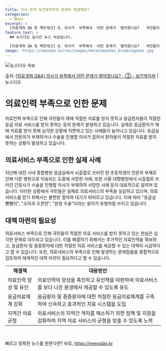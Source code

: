 ```yaml
---
title: 의사 부족 보건복지부의 문제와 해결책은?
categories:
  - News
excerpt: >
  [의료개혁 QA 및 팩트체크] Q. 의사가  부족해서  어떤 문제가  벌어졌나요?   국민들이 제때 제대로 …
feature_text: >
  ## 뉴스다오 실시간 뉴스 속보입니다.

  [의료개혁 QA 및 팩트체크] Q. 의사가  부족해서  어떤 문제가  벌어졌나요?   국민들이 제때 제대로 …
image: 'https://newsdao.kr/res/images/meta/newsdao_breakingnews.jpg'
---
```


![뉴스다오 속보](https://newsdao.kr/res/images/meta/newsdao_breakingnews.jpg)

<p>출처: <a href="https://newsdao.kr/3409" rel="dofollow">[의료개혁 Q&A] 의사가 부족해서 어떤 문제가 벌어졌나요? - ③ - 보건복지부</a> | 뉴스다오</p>

<h1>의료인력 부족으로 인한 문제</h1>
<p>의료인력 부족으로 인해 국민들이 제때 적절한 치료를 받지 못하고 응급환자들이 적절한 응급 의료 서비스를 받지 못하는 등의 문제가 발생하고 있습니다. 실제로 응급환자가 제때 치료를 받지 못해 심각한 상황에 직면하고 있는 사례들이 늘어나고 있습니다. 응급실에서 전문의가 부재하거나 수술을 진행할 의사가 없어서 환자들이 적절한 치료를 받지 못하는 상황이 발생하고 있습니다.</p>

<h2>의료서비스 부족으로 인한 실제 사례</h2>
<p>지난해 대전 시내 종합병원 응급실에서 뇌출혈로 쓰러진 한 초등학생이 전문의 부재로 인해 다른 병원으로 이송되는 도중에 사망한 사례, 또한 서울 대형병원에서 뇌출혈로 쓰러진 간호사가 수술을 진행할 의사가 부재하여 사망한 사례 등이 대표적으로 알려져 있습니다. 이러한 상황에서 국민들은 실제로 의료서비스의 부족을 실감하고 있으며, 의료 서비스를 받기 위해서는 불편한 절차와 대기가 뒤따르고 있습니다. 이에 따라 "응급실 뺑뺑이", "소아과 오픈런", "원정 수술"이라는 용어가 유행처럼 쓰이고 있습니다.</p>

<h2>대책 마련의 필요성</h2>
<p>의료서비스 부족으로 인해 국민들이 적절한 의료 서비스를 받지 못하고 있는 현실은 심각한 문제로 대두되고 있습니다. 이를 해결하기 위해서는 추가적인 의료인력을 확보하고, 응급환자 및 중증환자에 대한 적절한 의료 서비스를 제공할 수 있는 대책이 시급하다고 할 수 있습니다. 또한, 의료서비스의 부족으로 인해 발생하는 문제점들을 종합적으로 검토하여 체계적인 대책 마련이 필요하다고 할 수 있습니다.</p>

<table>
	<tr>
		<td style="text-align: center; height: 17px;"><b>해결책</b></td>
		<td style="text-align: center; height: 17px;"><b>대응방안</b></td>
	</tr>
	<tr>
		<td style="text-align: left;">의료인력 양성 및 유인</td>
		<td style="text-align: left;">의료인력의 양성을 촉진하고 유인책을 마련하여 의료서비스를 보다 나은 환경에서 제공할 수 있도록 유도</td>
	</tr>
	<tr>
		<td style="text-align: left;">응급의료체계 강화</td>
		<td style="text-align: left;">응급환자 및 중증환자에 대한 적절한 응급의료체계를 구축하여 신속하고 효과적인 치료 시스템을 도입</td>
	</tr>
	<tr>
		<td style="text-align: left;">지역간 의료균형</td>
		<td style="text-align: left;">의료서비스의 지역간 격차를 해소하기 위한 정책 및 지원을 강화하여 지역 의료 서비스의 균형을 맞출 수 있도록 노력</td>
	</tr>
</table>
<p data-ke-size="size16">&nbsp;</p> 

빠르고 정확한 뉴스를 원한다면? 바로, <a href="https://newsdao.kr" rel="dofollow">https://newsdao.kr</a>


